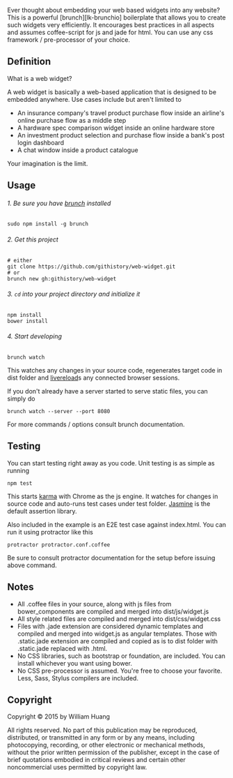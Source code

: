 Ever thought about embedding your web based widgets into any website? This is a powerful [brunch][lk-brunchio] boilerplate that allows you to create such widgets very efficiently. It encourages best practices in all aspects and assumes coffee-script for js and jade for html. You can use any css framework / pre-processor of your choice.


Definition
----------
What is a web widget?

A web widget is basically a web-based application that is designed to be embedded anywhere. Use cases include but aren't limited to

- An insurance company's travel product purchase flow inside an airline's online purchase flow as a middle step
- A hardware spec comparison widget inside an online hardware store
- An investment product selection and purchase flow inside a bank's post login dashboard
- A chat window inside a product catalogue

Your imagination is the limit.


Usage
-----
###### 1. Be sure you have [brunch][lk-brunch-io] installed
```shell
sudo npm install -g brunch
```

###### 2. Get this project
```shell
# either
git clone https://github.com/githistory/web-widget.git
# or
brunch new gh:githistory/web-widget
```

###### 3. ```cd``` into your project directory and initialize it
```shell
npm install
bower install
```

###### 4. Start developing
```shell
brunch watch
```
This watches any changes in your source code, regenerates target code in dist folder and [livereload][lk-livereload-com]s any connected browser sessions.

If you don't already have a server started to serve static files, you can simply do
```shell
brunch watch --server --port 8080
```
For more commands / options consult brunch documentation.


Testing
-------
You can start testing right away as you code. Unit testing is as simple as running
```shell
npm test
```
This starts [karma][lk-karma-io] with Chrome as the js engine. It watches for changes in source code and auto-runs test cases under test folder. [Jasmine][lk-jasmine-io] is the default assertion library.

Also included in the example is an E2E test case against index.html. You can run it using protractor like this
```shell
protractor protractor.conf.coffee
```
Be sure to consult protractor documentation for the setup before issuing above command.


Notes
-----
- All .coffee files in your source, along with js files from bower_components are compiled and merged into dist/js/widget.js
- All style related files are compiled and merged into dist/css/widget.css
- Files with .jade extension are considered dynamic templates and compiled and merged into widget.js as angular templates. Those with .static.jade extension are compiled and copied as is to dist folder with .static.jade replaced with .html.
- No CSS libraries, such as bootstrap or foundation, are included. You can install whichever you want using bower.
- No CSS pre-processor is assumed. You're free to choose your favorite. Less, Sass, Stylus compilers are included.


Copyright
---------
Copyright © 2015 by William Huang

All rights reserved. No part of this publication may be reproduced, distributed, or transmitted in any form or by any means, including photocopying, recording, or other electronic or mechanical methods, without the prior written permission of the publisher, except in the case of brief quotations embodied in critical reviews and certain other noncommercial uses permitted by copyright law.


[lk-brunch-io]: http://brunch.io 'Brunch.IO'
[lk-livereload-com]: http://livereload.com 'LiveReload.com'
[lk-karma-io]: http://karma-runner.github.io 'Karma.IO'
[lk-jasmine-io]: http://jasmine.github.io 'Jasmine.IO'
